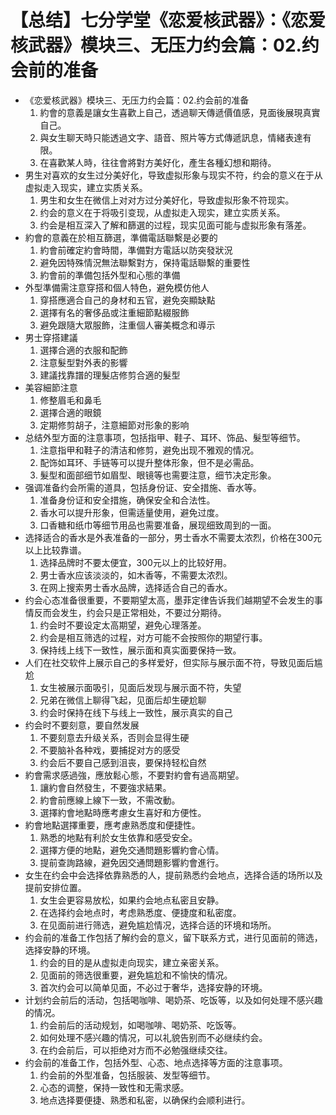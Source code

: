 # 【总结】七分学堂《恋爱核武器》：《恋爱核武器》模块三、无压力约会篇：02.约会前的准备

-   《恋爱核武器》模块三、无压力约会篇：02.约会前的准备
    1.  約會的意義是讓女生喜歡上自己，透過聊天傳遞價值感，見面後展現真實自己。
    2.  與女生聊天時只能透過文字、語音、照片等方式傳遞訊息，情緒表達有限。
    3.  在喜歡某人時，往往會將對方美好化，產生各種幻想和期待。
-   男生对喜欢的女生过分美好化，导致虚拟形象与现实不符，约会的意义在于从虚拟走入现实，建立实质关系。
    1.  男生和女生在微信上对对方过分美好化，导致虚拟形象不符现实。
    2.  约会的意义在于将吸引变现，从虚拟走入现实，建立实质关系。
    3.  约会是相互深入了解和篩選的过程，现实见面可能与虚拟形象有落差。
-   約會的意義在於相互篩選，準備電話聯繫是必要的
    1.  約會前確定約會時間，準備對方電話以防突發狀況
    2.  避免因特殊情況無法聯繫對方，保持電話聯繫的重要性
    3.  約會前的準備包括外型和心態的準備
-   外型準備需注意穿搭和個人特色，避免模仿他人
    1.  穿搭應適合自己的身材和五官，避免突顯缺點
    2.  選擇有名的奢侈品或注重細節點綴服飾
    3.  避免跟隨大眾服飾，注重個人審美概念和導示
-   男士穿搭建議
    1.  選擇合適的衣服和配飾
    2.  注意髮型對外表的影響
    3.  建議找靠譜的理髮店修剪合適的髮型
-   美容細節注意
    1.  修整眉毛和鼻毛
    2.  選擇合適的眼鏡
    3.  定期修剪胡子，注意細節对形象的影响
-   总结外型方面的注意事项，包括指甲、鞋子、耳环、饰品、髮型等细节。
    1.  注意指甲和鞋子的清洁和修剪，避免出现不雅观的情况。
    2.  配饰如耳环、手链等可以提升整体形象，但不是必需品。
    3.  髮型和面部细节如眉型、眼镜等也需要注意，细节决定形象。
-   强调准备约会所需的道具，包括身份证、安全措施、香水等。
    1.  准备身份证和安全措施，确保安全和合法性。
    2.  香水可以提升形象，但需适量使用，避免过度。
    3.  口香糖和纸巾等细节用品也需要准备，展现细致周到的一面。
-   选择适合的香水是外表准备的一部分，男士香水不需要太浓烈，价格在300元以上比较靠谱。
    1.  选择品牌时不要太便宜，300元以上的比较好用。
    2.  男士香水应该淡淡的，如木香等，不需要太浓烈。
    3.  在网上搜索男士香水品牌，选择适合自己的香水。
-   约会心态准备很重要，不要期望太高，墨菲定律告诉我们越期望不会发生的事情反而会发生，约会只是正常相处，不要过分期待。
    1.  约会时不要设定太高期望，避免心理落差。
    2.  约会是相互筛选的过程，对方可能不会按照你的期望行事。
    3.  保持线上线下一致性，展示面和真实面要保持一致。
-   人们在社交软件上展示自己的多样爱好，但实际与展示面不符，导致见面后尴尬
    1.  女生被展示面吸引，见面后发现与展示面不符，失望
    2.  兄弟在微信上聊得飞起，见面后却生硬尬聊
    3.  约会时保持在线下与线上一致性，展示真实的自己
-   约会时不要刻意，要自然发展
    1.  不要刻意去升级关系，否则会显得生硬
    2.  不要脑补各种戏，要捕捉对方的感受
    3.  约会后不要自己感到沮丧，要保持轻松自然
-   約會需求感過強，應放鬆心態，不要對約會有過高期望。
    1.  讓約會自然發生，不要強求結果。
    2.  約會前應線上線下一致，不需改動。
    3.  選擇約會地點時應考慮女生喜好和方便性。
-   約會地點選擇重要，應考慮熟悉度和便捷性。
    1.  熟悉的地點有利於女生依靠和感受安全。
    2.  選擇方便的地點，避免交通問題影響約會心情。
    3.  提前查詢路線，避免因交通問題影響約會進行。
-   女生在约会中会选择依靠熟悉的人，提前熟悉约会地点，选择合适的场所以及提前安排位置。
    1.  女生会更容易放松，如果约会地点私密且安静。
    2.  在选择约会地点时，考虑熟悉度、便捷度和私密度。
    3.  在见面前进行筛选，避免尴尬情况，选择合适的环境和场所。
-   约会前的准备工作包括了解约会的意义，留下联系方式，进行见面前的筛选，选择安静的环境。
    1.  约会的目的是从虚拟走向现实，建立亲密关系。
    2.  见面前的筛选很重要，避免尴尬和不愉快的情况。
    3.  首次约会可以简单见面，不必过于奢华，选择安静的环境。
-   计划约会前后的活动，包括喝咖啡、喝奶茶、吃饭等，以及如何处理不感兴趣的情况。
    1.  约会前后的活动规划，如喝咖啡、喝奶茶、吃饭等。
    2.  如何处理不感兴趣的情况，可以礼貌告别而不必继续约会。
    3.  在约会前后，可以拒绝对方而不必勉强继续交往。
-   约会前的准备工作，包括外型、心态、地点选择等方面的注意事项。
    1.  约会前的外型准备，包括服装、发型等细节。
    2.  心态的调整，保持一致性和无需求感。
    3.  地点选择要便捷、熟悉和私密，以确保约会顺利进行。